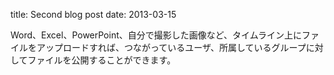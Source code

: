 title: Second blog post
date: 2013-03-15

Word、Excel、PowerPoint、自分で撮影した画像など、タイムライン上にファイルをアップロードすれば、つながっているユーザ、所属しているグループに対してファイルを公開することができます。